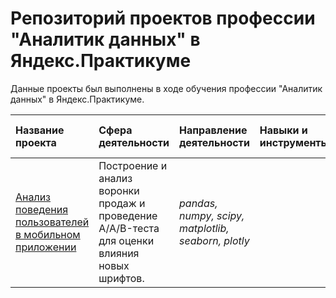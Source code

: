 # Репозиторий проектов профессии "Аналитик данных" в Яндекс.Практикуме

Данные проекты был выполнены в ходе обучения профессии "Аналитик данных" в Яндекс.Практикуме.  


| Название проекта | Сфера деятельности | Направление деятельности | Навыки и инструменты | Задачи проекта | Описание проекта | Ключевые слова проекта | 
| :---------------------- | :---------------------- | :---------------------- | :---------------------- | :---------------------- | :---------------------- | :---------------------- |
| [Анализ поведения пользователей в мобильном приложении](food_app_ab_test.ipynb) | Построение и анализ воронки продаж и проведение A/A/B-теста для оценки влияния новых шрифтов. | *pandas, numpy, scipy, matplotlib, seaborn, plotly* |
